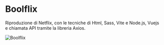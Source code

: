 # Boolflix

Riproduzione di Netflix, con le tecniche di Html, Sass, Vite e Node.js, Vuejs e chiamata API tramite la libreria Axios.


![Boolflix](https://github.com/Michela30/vite-boolflix/assets/128288972/00914edd-cf03-4f42-b774-c44e59a5d136)
